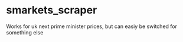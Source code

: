 # smarkets_scraper
Works for uk next prime minister prices, but can easiy be switched for something else
